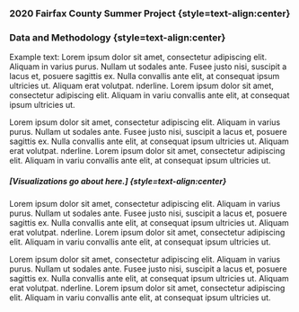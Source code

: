 ### 2020 Fairfax County Summer Project {style=text-align:center}
### Data and Methodology {style=text-align:center}

Example text: Lorem ipsum dolor sit amet, consectetur adipiscing elit. Aliquam in varius purus. Nullam ut sodales ante. Fusee justo nisi, suscipit a lacus et, posuere sagittis ex. Nulla convallis ante elit, at consequat ipsum ultricies ut. Aliquam erat volutpat. nderline. Lorem ipsum dolor sit amet, consectetur adipiscing elit. Aliquam in variu convallis ante elit, at consequat ipsum ultricies ut.

Lorem ipsum dolor sit amet, consectetur adipiscing elit. Aliquam in varius purus. Nullam ut sodales ante. Fusee justo nisi, suscipit a lacus et, posuere sagittis ex. Nulla convallis ante elit, at consequat ipsum ultricies ut. Aliquam erat volutpat. nderline. Lorem ipsum dolor sit amet, consectetur adipiscing elit. Aliquam in variu convallis ante elit, at consequat ipsum ultricies ut.

##### [Visualizations go about here.] {style=text-align:center}

Lorem ipsum dolor sit amet, consectetur adipiscing elit. Aliquam in varius purus. Nullam ut sodales ante. Fusee justo nisi, suscipit a lacus et, posuere sagittis ex. Nulla convallis ante elit, at consequat ipsum ultricies ut. Aliquam erat volutpat. nderline. Lorem ipsum dolor sit amet, consectetur adipiscing elit. Aliquam in variu convallis ante elit, at consequat ipsum ultricies ut.

Lorem ipsum dolor sit amet, consectetur adipiscing elit. Aliquam in varius purus. Nullam ut sodales ante. Fusee justo nisi, suscipit a lacus et, posuere sagittis ex. Nulla convallis ante elit, at consequat ipsum ultricies ut. Aliquam erat volutpat. nderline. Lorem ipsum dolor sit amet, consectetur adipiscing elit. Aliquam in variu convallis ante elit, at consequat ipsum ultricies ut.
